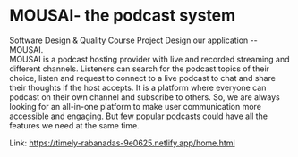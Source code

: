 # MOUSAI- the podcast system
Software Design & Quality Course Project
Design our application -- MOUSAI.  
MOUSAI is a podcast hosting provider with live and recorded streaming and different channels. Listeners can search for the podcast topics of their choice, listen and request to connect to a live podcast to chat and share their thoughts if the host accepts. It is a platform where everyone can podcast on their own channel and subscribe to others. So, we are always looking for an all-in-one platform to make user communication more accessible and engaging. But few popular podcasts could have all the features we need at the same time.

Link: https://timely-rabanadas-9e0625.netlify.app/home.html
